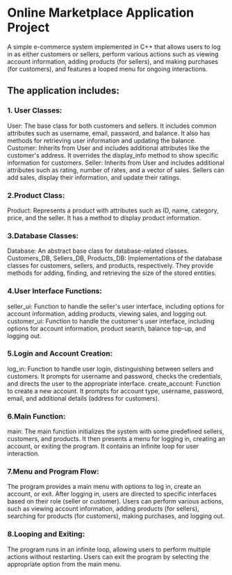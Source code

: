 # Online Marketplace Application Project

A simple e-commerce system implemented in C++ that allows users to log in as either customers or sellers, perform various actions such as viewing account information, adding products (for sellers), and making purchases (for customers), and features a looped menu for ongoing interactions.

## The application includes:

### 1. User Classes:

User: The base class for both customers and sellers. It includes common attributes such as username, email, password, and balance. It also has methods for retrieving user information and updating the balance.
Customer: Inherits from User and includes additional attributes like the customer's address. It overrides the display_info method to show specific information for customers.
Seller: Inherits from User and includes additional attributes such as rating, number of rates, and a vector of sales. Sellers can add sales, display their information, and update their ratings.

### 2.Product Class:

Product: Represents a product with attributes such as ID, name, category, price, and the seller. It has a method to display product information.

### 3.Database Classes:

Database: An abstract base class for database-related classes.
Customers_DB, Sellers_DB, Products_DB: Implementations of the database classes for customers, sellers, and products, respectively. They provide methods for adding, finding, and retrieving the size of the stored entities.

### 4.User Interface Functions:

seller_ui: Function to handle the seller's user interface, including options for account information, adding products, viewing sales, and logging out.
customer_ui: Function to handle the customer's user interface, including options for account information, product search, balance top-up, and logging out.

### 5.Login and Account Creation:

log_in: Function to handle user login, distinguishing between sellers and customers. It prompts for username and password, checks the credentials, and directs the user to the appropriate interface.
create_account: Function to create a new account. It prompts for account type, username, password, email, and additional details (address for customers).

### 6.Main Function:

main: The main function initializes the system with some predefined sellers, customers, and products. It then presents a menu for logging in, creating an account, or exiting the program. It contains an infinite loop for user interaction.

### 7.Menu and Program Flow:

The program provides a main menu with options to log in, create an account, or exit.
After logging in, users are directed to specific interfaces based on their role (seller or customer).
Users can perform various actions, such as viewing account information, adding products (for sellers), searching for products (for customers), making purchases, and logging out.

### 8.Looping and Exiting:

The program runs in an infinite loop, allowing users to perform multiple actions without restarting.
Users can exit the program by selecting the appropriate option from the main menu.
